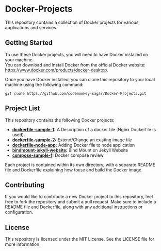 # Docker-Projects

This repository contains a collection of Docker projects for various applications and services.  

## Getting Started  

To use these Docker projects, you will need to have Docker installed on your machine.  
 You can download and install Docker from the official Docker website:   
 https://www.docker.com/products/docker-desktop.  

Once you have Docker installed, you can clone this repository to your local machine using the following command:  

```
git clone https://github.com/codemonkey-sagar/Docker-Projects.git  
```

## Project List

This repository contains the following Docker projects:

- **[dockerfile-sample-1](https://github.com/codemonkey-sagar/Docker-Projects/tree/main/dockerfile-sample-1):** A Description of a docker file (Nginx Dockerfile is used).    
- **[dockerfile-sample-2](https://github.com/codemonkey-sagar/Docker-Projects/tree/main/dockerfile-sample-2):** Extend/Change an existing image file    
- **[dockerfile-node-app](https://github.com/codemonkey-sagar/Docker-Projects/tree/main/dockerfile-node-app):** Adding Docker file to node application
- **[bindmount-jekyll-website](https://github.com/codemonkey-sagar/docker_projects/tree/main/bindmount-jekyll-website):** Bind Mount on Jekyll Website
- **[compose-sample-1](https://github.com/codemonkey-sagar/docker_projects/tree/main/compose-sample-1):** Docker compose review
  
    

Each project is contained within its own directory, with a separate README file and Dockerfile explaining how touse and build the Docker image.  


## Contributing

If you would like to contribute a new Docker project to this repository, feel free to fork the repository and submit a pull request. Make sure to include a README file and Dockerfile, along with any additional instructions or configuration.


## License

This repository is licensed under the MIT License. See the LICENSE file for more information.


